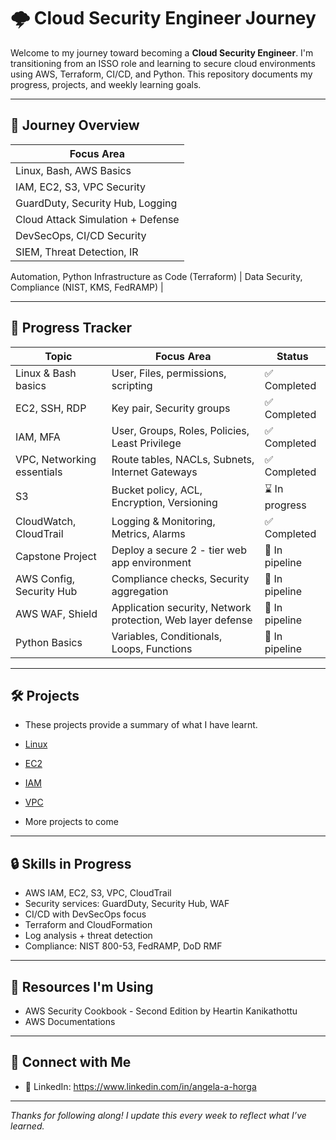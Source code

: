 # 🌩️ Cloud Security Engineer Journey

Welcome to my journey toward becoming a **Cloud Security Engineer**. I'm transitioning from an ISSO role and learning to secure cloud environments using AWS, Terraform, CI/CD, and Python. This repository documents my progress, projects, and weekly learning goals.

---

## 🚧 Journey Overview

| Focus Area |
|------------|
 Linux, Bash, AWS Basics |
 IAM, EC2, S3, VPC Security |
 GuardDuty, Security Hub, Logging |
 Cloud Attack Simulation + Defense |
 DevSecOps, CI/CD Security |
 SIEM, Threat Detection, IR |
 Automation, Python
 Infrastructure as Code (Terraform) |
 Data Security, Compliance (NIST, KMS, FedRAMP) |

---

## 📆 Progress Tracker

| Topic | Focus Area | Status |
|--------------|-------------|------|
| Linux & Bash basics | User, Files, permissions, scripting | ✅ Completed |
| EC2, SSH, RDP | Key pair, Security groups | ✅ Completed |
| IAM, MFA | User, Groups, Roles, Policies, Least Privilege | ✅ Completed |
| VPC, Networking essentials | Route tables, NACLs, Subnets, Internet Gateways | ✅ Completed |
| S3 | Bucket policy, ACL, Encryption, Versioning | ⌛ In progress |
| CloudWatch, CloudTrail | Logging & Monitoring, Metrics, Alarms | ✅ Completed |
| Capstone Project | Deploy a secure 2 - tier web app environment | 🪈 In pipeline |
| AWS Config, Security Hub | Compliance checks, Security aggregation | 🪈 In pipeline |
| AWS WAF, Shield | Application security, Network protection, Web layer defense | 🪈 In pipeline |
| Python Basics | Variables, Conditionals, Loops, Functions | 🪈 In pipeline |



----------

## 🛠️ Projects

- These projects provide a summary of what I have learnt.

- [Linux](Linux)
- [EC2](EC2)
- [IAM](IAM)
- [VPC](VPC)

- More projects to come



---

## 🔒 Skills in Progress

- AWS IAM, EC2, S3, VPC, CloudTrail
- Security services: GuardDuty, Security Hub, WAF
- CI/CD with DevSecOps focus
- Terraform and CloudFormation
- Log analysis + threat detection
- Compliance: NIST 800-53, FedRAMP, DoD RMF

---

## 🧠 Resources I'm Using

- AWS Security Cookbook - Second Edition by Heartin Kanikathottu
- AWS Documentations

---

## 🔗 Connect with Me

- 💼 LinkedIn: https://www.linkedin.com/in/angela-a-horga
---

_Thanks for following along! I update this every week to reflect what I’ve learned._

